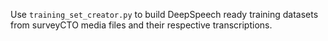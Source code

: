 Use `training_set_creator.py` to build DeepSpeech ready training datasets from surveyCTO media files and their respective transcriptions.
